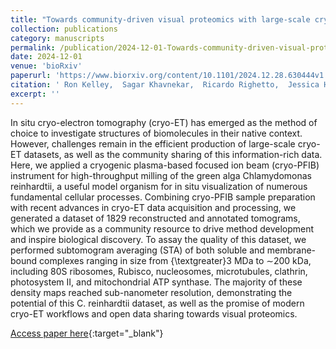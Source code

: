 ```yaml
---
title: "Towards community-driven visual proteomics with large-scale cryo-electron tomography of Chlamydomonas reinhardtii"
collection: publications
category: manuscripts
permalink: /publication/2024-12-01-Towards-community-driven-visual-proteomics-with-large-scale-cryo-electron-tomography-of-Chlamydomonas-reinhardtii
date: 2024-12-01
venue: 'bioRxiv'
paperurl: 'https://www.biorxiv.org/content/10.1101/2024.12.28.630444v1'
citation: ' Ron Kelley,  Sagar Khavnekar,  Ricardo Righetto,  Jessica Heebner,  Martin Obr,  Xianjun Zhang,  Saikat Chakraborty,  Grigory Tagiltsev,  Alicia Michael,  Sofie Dorst,  Florent Waltz,  Caitlyn McCafferty,  Lorenz Lamm,  Simon Zufferey,  Philippe Stappen,  Hugo Hoek,  Wojciech Wietrzynski,  Pavol Harar,  William Wan,  John Briggs,  Jürgen Plitzko,  Benjamin Engel,  Abhay Kotecha, &quot;Towards community-driven visual proteomics with large-scale cryo-electron tomography of Chlamydomonas reinhardtii.&quot; bioRxiv, 2024.'
excerpt: ''
---
```


In situ cryo-electron tomography (cryo-ET) has emerged as the method of choice to investigate structures of biomolecules in their native context. However, challenges remain in the efficient production of large-scale cryo-ET datasets, as well as the community sharing of this information-rich data. Here, we applied a cryogenic plasma-based focused ion beam (cryo-PFIB) instrument for high-throughput milling of the green alga Chlamydomonas reinhardtii, a useful model organism for in situ visualization of numerous fundamental cellular processes. Combining cryo-PFIB sample preparation with recent advances in cryo-ET data acquisition and processing, we generated a dataset of 1829 reconstructed and annotated tomograms, which we provide as a community resource to drive method development and inspire biological discovery. To assay the quality of this dataset, we performed subtomogram averaging (STA) of both soluble and membrane-bound complexes ranging in size from {\textgreater}3 MDa to ∼200 kDa, including 80S ribosomes, Rubisco, nucleosomes, microtubules, clathrin, photosystem II, and mitochondrial ATP synthase. The majority of these density maps reached sub-nanometer resolution, demonstrating the potential of this C. reinhardtii dataset, as well as the promise of modern cryo-ET workflows and open data sharing towards visual proteomics.

[Access paper here](https://www.biorxiv.org/content/10.1101/2024.12.28.630444v1){:target="_blank"}
